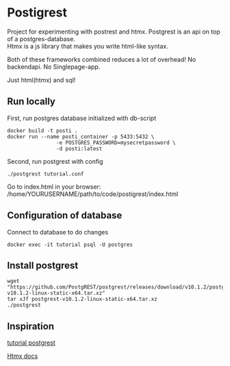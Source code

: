 # Postigrest  

Project for experimenting with postrest and htmx.
Postgrest is an api on top of a postgres-database.  
Htmx is a js library that makes you write html-like syntax.  

Both of these frameworks combined reduces a lot of overhead! No backendapi. No Singlepage-app.  

Just html(htmx) and sql!  


## Run locally  

First, run postgres database initialized with db-script    
```shell
docker build -t posti .
docker run --name posti_container -p 5433:5432 \
                -e POSTGRES_PASSWORD=mysecretpassword \
                -d posti:latest
```

Second, run postgrest with config  
```shell  
./postgrest tutorial.conf
```

Go to index.html in your browser:  
/home/YOURUSERNAME/path/to/code/postigrest/index.html

## Configuration of database  

Connect to database to do changes  
```shell 
docker exec -it tutorial psql -U postgres  
```

## Install postgrest  

```shell  
wget "https://github.com/PostgREST/postgrest/releases/download/v10.1.2/postgrest-v10.1.2-linux-static-x64.tar.xz"  
tar xJf postgrest-v10.1.2-linux-static-x64.tar.xz  
./postgrest  
```

## Inspiration  

[tutorial postgrest](https://postgrest.org/en/stable/tutorials/tut0.html)  

[Htmx docs](https://htmx.org/)  

